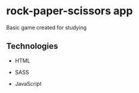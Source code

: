 # rock-paper-scissors app

Basic game created for studying

## Technologies

* HTML

* SASS

* JavaScript
